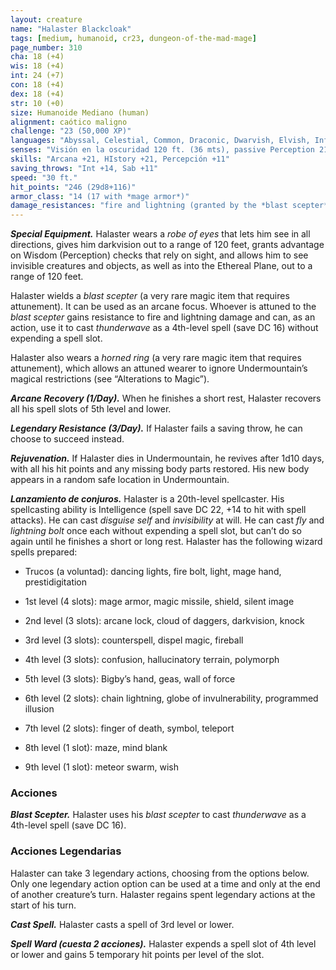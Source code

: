 ```yaml
---
layout: creature
name: "Halaster Blackcloak"
tags: [medium, humanoid, cr23, dungeon-of-the-mad-mage]
page_number: 310
cha: 18 (+4)
wis: 18 (+4)
int: 24 (+7)
con: 18 (+4)
dex: 18 (+4)
str: 10 (+0)
size: Humanoide Mediano (human)
alignment: caótico maligno
challenge: "23 (50,000 XP)"
languages: "Abyssal, Celestial, Common, Draconic, Dwarvish, Elvish, Infernal, Undercommon"
senses: "Visión en la oscuridad 120 ft. (36 mts), passive Perception 21"
skills: "Arcana +21, HIstory +21, Percepción +11"
saving_throws: "Int +14, Sab +11"
speed: "30 ft."
hit_points: "246 (29d8+116)"
armor_class: "14 (17 with *mage armor*)"
damage_resistances: "fire and lightning (granted by the *blast scepter*; see “Special Equipment” below)"
---
```


***Special Equipment.*** Halaster wears a *robe of eyes* that lets him see in all directions, gives him darkvision out to a range of 120 feet, grants advantage on Wisdom (Perception) checks that rely on sight, and allows him to see invisible creatures and objects, as well as into the Ethereal Plane, out to a range of 120 feet.

Halaster wields a *blast scepter* (a very rare magic item that requires attunement). It can be used as an arcane focus. Whoever is attuned to the *blast scepter* gains resistance to fire and lightning damage and can, as an action, use it to cast *thunderwave* as a 4th-level spell (save DC 16) without expending a spell slot.

Halaster also wears a *horned ring* (a very rare magic item that requires attunement), which allows an attuned wearer to ignore Undermountain’s magical restrictions (see “Alterations to Magic”).

***Arcane Recovery (1/Day).*** When he finishes a short rest, Halaster recovers all his spell slots of 5th level and lower.

***Legendary Resistance (3/Day).*** If Halaster fails a saving throw, he can choose to succeed instead.

***Rejuvenation.*** If Halaster dies in Undermountain, he revives after 1d10 days, with all his hit points and any missing body parts restored. His new body appears in a random safe location in Undermountain.

***Lanzamiento de conjuros.***  Halaster is a 20th-level spellcaster. His spellcasting ability is Intelligence (spell save DC 22, +14 to hit with spell attacks). He can cast *disguise self* and *invisibility* at will. He can cast *fly* and *lightning bolt* once each without expending a spell slot, but can’t do so again until he finishes a short or long rest. Halaster has the following wizard spells prepared:

* Trucos (a voluntad): dancing lights, fire bolt, light, mage hand, prestidigitation

* 1st level (4 slots): mage armor, magic missile, shield, silent image

* 2nd level (3 slots): arcane lock, cloud of daggers, darkvision, knock

* 3rd level (3 slots): counterspell, dispel magic, fireball

* 4th level (3 slots): confusion, hallucinatory terrain, polymorph

* 5th level (3 slots): Bigby’s hand, geas, wall of force

* 6th level (2 slots): chain lightning, globe of invulnerability, programmed illusion

* 7th level (2 slots): finger of death, symbol, teleport

* 8th level (1 slot): maze, mind blank

* 9th level (1 slot): meteor swarm, wish

### Acciones

***Blast Scepter.*** Halaster uses his *blast scepter* to cast *thunderwave* as a 4th-level spell (save DC 16).


### Acciones Legendarias

Halaster can take 3 legendary actions, choosing from the options below. Only one legendary action option can be used at a time and only at the end of another creature’s turn. Halaster regains spent legendary actions at the start of his turn.

***Cast Spell.*** Halaster casts a spell of 3rd level or lower.

***Spell Ward (cuesta 2 acciones).*** Halaster expends a spell slot of 4th level or lower and gains 5 temporary hit points per level of the slot.